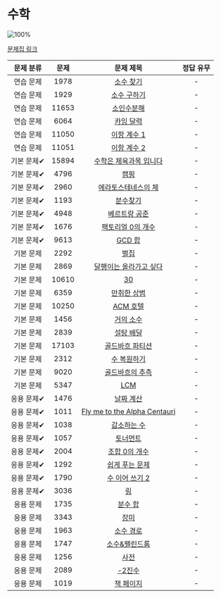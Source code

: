 # 수학

![100%](https://progress-bar.xyz/0/?scale=39&title=progress&width=500&color=babaca&suffix=/39)

[문제집 링크](https://www.acmicpc.net/workbook/view/8174)

| 문제 분류 | 문제 | 문제 제목 | 정답 유무 |
| :--: | :--: | :--: | :--: |
| 연습 문제 | 1978 | [소수 찾기](https://www.acmicpc.net/problem/1978) | - |
| 연습 문제 | 1929 | [소수 구하기](https://www.acmicpc.net/problem/1929) | - |
| 연습 문제 | 11653 | [소인수분해](https://www.acmicpc.net/problem/11653) | - |
| 연습 문제 | 6064 | [카잉 달력](https://www.acmicpc.net/problem/6064) | - |
| 연습 문제 | 11050 | [이항 계수 1](https://www.acmicpc.net/problem/11050) | - |
| 연습 문제 | 11051 | [이항 계수 2](https://www.acmicpc.net/problem/11051) | - |
| 기본 문제✔ | 15894 | [수학은 체육과목 입니다](https://www.acmicpc.net/problem/15894) | - |
| 기본 문제✔ | 4796 | [캠핑](https://www.acmicpc.net/problem/4796) | - |
| 기본 문제✔ | 2960 | [에라토스테네스의 체](https://www.acmicpc.net/problem/2960) | - |
| 기본 문제✔ | 1193 | [분수찾기](https://www.acmicpc.net/problem/1193) | - |
| 기본 문제✔ | 4948 | [베르트랑 공준](https://www.acmicpc.net/problem/4948) | - |
| 기본 문제✔ | 1676 | [팩토리얼 0의 개수](https://www.acmicpc.net/problem/1676) | - |
| 기본 문제✔ | 9613 | [GCD 합](https://www.acmicpc.net/problem/9613) | - |
| 기본 문제 | 2292 | [벌집](https://www.acmicpc.net/problem/2292) | - |
| 기본 문제 | 2869 | [달팽이는 올라가고 싶다](https://www.acmicpc.net/problem/2869) | - |
| 기본 문제 | 10610 | [30](https://www.acmicpc.net/problem/10610) | - |
| 기본 문제 | 6359 | [만취한 상범](https://www.acmicpc.net/problem/6359) | - |
| 기본 문제 | 10250 | [ACM 호텔](https://www.acmicpc.net/problem/10250) | - |
| 기본 문제 | 1456 | [거의 소수](https://www.acmicpc.net/problem/1456) | - |
| 기본 문제 | 2839 | [설탕 배달](https://www.acmicpc.net/problem/2839) | - |
| 기본 문제 | 17103 | [골드바흐 파티션](https://www.acmicpc.net/problem/17103) | - |
| 기본 문제 | 2312 | [수 복원하기](https://www.acmicpc.net/problem/2312) | - |
| 기본 문제 | 9020 | [골드바흐의 추측](https://www.acmicpc.net/problem/9020) | - |
| 기본 문제 | 5347 | [LCM](https://www.acmicpc.net/problem/5347) | - |
| 응용 문제✔ | 1476 | [날짜 계산](https://www.acmicpc.net/problem/1476) | - |
| 응용 문제✔ | 1011 | [Fly me to the Alpha Centauri](https://www.acmicpc.net/problem/1011) | - |
| 응용 문제✔ | 1038 | [감소하는 수](https://www.acmicpc.net/problem/1038) | - |
| 응용 문제✔ | 1057 | [토너먼트](https://www.acmicpc.net/problem/1057) | - |
| 응용 문제✔ | 2004 | [조합 0의 개수](https://www.acmicpc.net/problem/2004) | - |
| 응용 문제✔ | 1292 | [쉽게 푸는 문제](https://www.acmicpc.net/problem/1292) | - |
| 응용 문제✔ | 1790 | [수 이어 쓰기 2](https://www.acmicpc.net/problem/1790) | - |
| 응용 문제✔ | 3036 | [링](https://www.acmicpc.net/problem/3036) | - |
| 응용 문제 | 1735 | [분수 합](https://www.acmicpc.net/problem/1735) | - |
| 응용 문제 | 3343 | [장미](https://www.acmicpc.net/problem/3343) | - |
| 응용 문제 | 1963 | [소수 경로](https://www.acmicpc.net/problem/1963) | - |
| 응용 문제 | 1747 | [소수&amp;팰린드롬](https://www.acmicpc.net/problem/1747) | - |
| 응용 문제 | 1256 | [사전](https://www.acmicpc.net/problem/1256) | - |
| 응용 문제 | 2089 | [-2진수](https://www.acmicpc.net/problem/2089) | - |
| 응용 문제 | 1019 | [책 페이지](https://www.acmicpc.net/problem/1019) | - |

